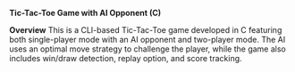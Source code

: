 **Tic-Tac-Toe Game with AI Opponent (C)**

**Overview**
This is a CLI-based Tic-Tac-Toe game developed in C featuring both single-player mode with an AI opponent and two-player mode. 
The AI uses an optimal move strategy to challenge the player, while the game also includes win/draw detection, replay option, and score tracking.

